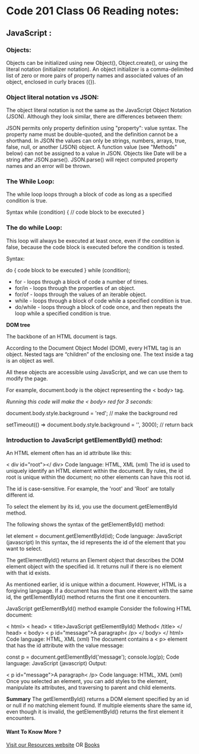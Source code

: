 # Code 201 Class 06 Reading notes:

## JavaScript :

### Objects:

Objects can be initialized using new Object(), Object.create(), or using the literal notation (initializer notation). An object initializer is a comma-delimited list of zero or more pairs of property names and associated values of an object, enclosed in curly braces ({}).

### Object literal notation vs JSON:
The object literal notation is not the same as the JavaScript Object Notation (JSON). Although they look similar, there are differences between them:

JSON permits only property definition using "property": value syntax.  The property name must be double-quoted, and the definition cannot be a shorthand.
In JSON the values can only be strings, numbers, arrays, true, false, null, or another (JSON) object.
A function value (see "Methods" below) can not be assigned to a value in JSON.
Objects like Date will be a string after JSON.parse().
JSON.parse() will reject computed property names and an error will be thrown.



### The While Loop:
The while loop loops through a block of code as long as a specified condition is true.

Syntax
while (condition) {
  // code block to be executed
}

### The do while Loop:
This loop will always be executed at least once, even if the condition is false, because the code block is executed before the condition is tested.

Syntax:

do {
  code block to be executed
}
while (condition);

- for - loops through a block of code a number of times.
- for/in - loops through the properties of an object.
- for/of - loops through the values of an iterable object.
- while - loops through a block of code while a specified condition is true.
- do/while - loops through a block of code once, and then repeats the loop while a specified condition is true.

**DOM tree**

The backbone of an HTML document is tags.

According to the Document Object Model (DOM), every HTML tag is an object. Nested tags are “children” of the enclosing one. The text inside a tag is an object as well.

All these objects are accessible using JavaScript, and we can use them to modify the page.

For example, document.body is the object representing the < body> tag.

*Running this code will make the < body> red for 3 seconds:*

document.body.style.background = 'red'; // make the background red

setTimeout(() => document.body.style.background = '', 3000); // return back




### Introduction to JavaScript getElementById() method:

An HTML element often has an id attribute like this:

< div id="root"></ div>
Code language: HTML, XML (xml)
The id is used to uniquely identify an HTML element within the document. By rules, the id root is unique within the document; no other elements can have this root id.

The id is case-sensitive. For example, the 'root' and 'Root' are totally different id.

To select the element by its id, you use the document.getElementById method.

The following shows the syntax of the getElementById() method:

let element = document.getElementById(id);
Code language: JavaScript (javascript)
In this syntax, the id represents the id of the element that you want to select.

The getElementById() returns an Element object that describes the DOM element object with the specified id. It returns null if there is no element with that id exists.

As mentioned earlier, id is unique within a document. However, HTML is a forgiving language. If a document has more than one element with the same id, the getElementById() method returns the first one it encounters.

JavaScript getElementById() method example
Consider the following HTML document:

< html>
    < head>
        < title>JavaScript getElementById() Method< /title>
    </ head>
    < body>
        < p id="message">A paragraph< /p>
    </ body>
</ html>
Code language: HTML, XML (xml)
The document contains a < p> element that has the id attribute with the value message:

const p = document.getElementById('message');
console.log(p);
Code language: JavaScript (javascript)
Output:

< p id="message">A paragraph< /p>
Code language: HTML, XML (xml)
Once you selected an element, you can add styles to the element, manipulate its attributes, and traversing to parent and child elements.

**Summary**
The getElementById() returns a DOM element specified by an id or null if no matching element found.
If multiple elements share the same id, even though it is invalid, the getElementById() returns the first element it encounters.







#### Want To Know More ? 

[Visit our Resources website](https://www.w3schools.com)
OR
[Books](https://www.wiley.com/en-us/Web+Design+with+HTML%2C+CSS%2C+JavaScript+and+jQuery+Set-p-9781119038634)